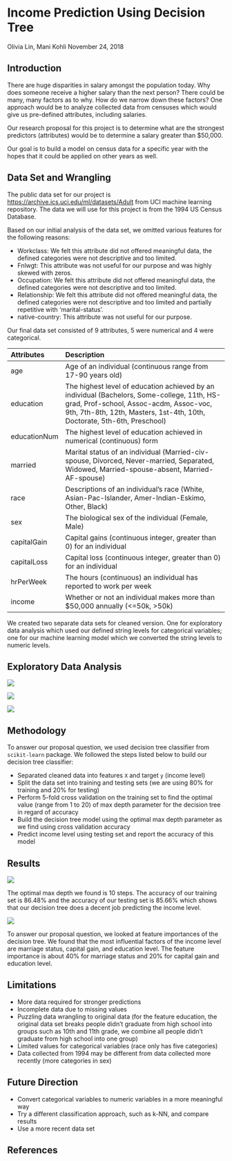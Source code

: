 Income Prediction Using Decision Tree
================
Olivia Lin, Mani Kohli
November 24, 2018

Introduction
------------

There are huge disparities in salary amongst the population today. Why does someone receive a higher salary than the next person? There could be many, many factors as to why. How do we narrow down these factors? One approach would be to analyze collected data from censuses which would give us pre-defined attributes, including salaries.

Our research proposal for this project is to determine what are the strongest predictors (attributes) would be to determine a salary greater than $50,000.

Our goal is to build a model on census data for a specific year with the hopes that it could be applied on other years as well.

Data Set and Wrangling
----------------------

The public data set for our project is <https://archive.ics.uci.edu/ml/datasets/Adult> from UCI machine learning repository. The data we will use for this project is from the 1994 US Census Database.

Based on our initial analysis of the data set, we omitted various features for the following reasons:

-   Workclass: We felt this attribute did not offered meaningful data, the defined categories were not descriptive and too limited.
-   Fnlwgt: This attribute was not useful for our purpose and was highly skewed with zeros.
-   Occupation: We felt this attribute did not offered meaningful data, the defined categories were not descriptive and too limited.
-   Relationship: We felt this attribute did not offered meaningful data, the defined categories were not descriptive and too limited and partially repetitive with ‘marital-status’.
-   native-country: This attribute was not useful for our purpose.

Our final data set consisted of 9 attributes, 5 were numerical and 4 were categorical.

| Attributes   | Description                                                                                                                                                                                                      |
|:-------------|:-----------------------------------------------------------------------------------------------------------------------------------------------------------------------------------------------------------------|
| age          | Age of an individual (continuous range from 17-90 years old)                                                                                                                                                     |
| education    | The highest level of education achieved by an individual (Bachelors, Some-college, 11th, HS-grad, Prof-school, Assoc-acdm, Assoc-voc, 9th, 7th-8th, 12th, Masters, 1st-4th, 10th, Doctorate, 5th-6th, Preschool) |
| educationNum | The highest level of education achieved in numerical (continuous) form                                                                                                                                           |
| married      | Marital status of an individual (Married-civ-spouse, Divorced, Never-married, Separated, Widowed, Married-spouse-absent, Married-AF-spouse)                                                                      |
| race         | Descriptions of an individual’s race (White, Asian-Pac-Islander, Amer-Indian-Eskimo, Other, Black)                                                                                                               |
| sex          | The biological sex of the individual (Female, Male)                                                                                                                                                              |
| capitalGain  | Capital gains (continuous integer, greater than 0) for an individual                                                                                                                                             |
| capitalLoss  | Capital loss (continuous integer, greater than 0) for an individual                                                                                                                                              |
| hrPerWeek    | The hours (continuous) an individual has reported to work per week                                                                                                                                               |
| income       | Whether or not an individual makes more than $50,000 annually (&lt;=50k, &gt;50k)                                                                                                                                |

We created two separate data sets for cleaned version. One for exploratory data analysis which used our defined string levels for categorical variables; one for our machine learning model which we converted the string levels to numeric levels.

Exploratory Data Analysis
-------------------------

![](../results/data_viz_01.png)

![](../results/data_viz_02.png)

![](../results/data_viz_03.png)

Methodology
-----------

To answer our proposal question, we used decision tree classifier from `scikit-learn` package. We followed the steps listed below to build our decision tree classifier:

-   Separated cleaned data into features `X` and target `y` (income level)
-   Split the data set into training and testing sets (we are using 80% for training and 20% for testing)
-   Perform 5-fold cross validation on the training set to find the optimal value (range from 1 to 20) of max depth parameter for the decision tree in regard of accuracy
-   Build the decision tree model using the optimal max depth parameter as we find using cross validation accuracy
-   Predict income level using testing set and report the accuracy of this model

Results
-------

![](../results/depth_graph.png)

The optimal max depth we found is 10 steps. The accuracy of our training set is 86.48% and the accuracy of our testing set is 85.66% which shows that our decision tree does a decent job predicting the income level.

![](../results/feature_graph.png)

To answer our proposal question, we looked at feature importances of the decision tree. We found that the most influential factors of the income level are marriage status, capital gain, and education level. The feature importance is about 40% for marriage status and 20% for capital gain and education level.

Limitations
-----------

-   More data required for stronger predictions
-   Incomplete data due to missing values
-   Puzzling data wrangling to original data (for the feature education, the original data set breaks people didn’t graduate from high school into groups such as 10th and 11th grade, we combine all people didn’t graduate from high school into one group)
-   Limited values for categorical variables (race only has five categories)
-   Data collected from 1994 may be different from data collected more recently (more categories in sex)

Future Direction
----------------

-   Convert categorical variables to numeric variables in a more meaningful way
-   Try a different classification approach, such as k-NN, and compare results
-   Use a more recent data set

References
----------
